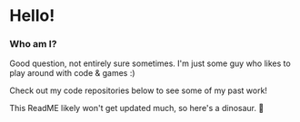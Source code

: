 # Hello!

### Who am I?
Good question, not entirely sure sometimes. I'm just some guy who likes to play around with code & games :)

Check out my code repositories below to see some of my past work!

This ReadME likely won't get updated much, so here's a dinosaur. 🦕
